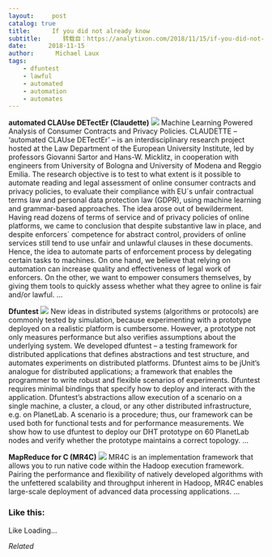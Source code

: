 ```yaml
---
layout:     post
catalog: true
title:      If you did not already know
subtitle:      转载自：https://analytixon.com/2018/11/15/if-you-did-not-already-know-545/
date:      2018-11-15
author:      Michael Laux
tags:
    - dfuntest
    - lawful
    - automated
    - automation
    - automates
---
```


**automated CLAUse DETectEr (Claudette)** ![](https://aboutdataanalytics.files.wordpress.com/2015/01/google.png?w=529)
Machine Learning Powered Analysis of Consumer Contracts and Privacy Policies. CLAUDETTE – ‘automated CLAUse DETectEr’ – is an interdisciplinary research project hosted at the Law Department of the European University Institute, led by professors Giovanni Sartor and Hans-W. Micklitz, in cooperation with engineers from University of Bologna and University of Modena and Reggio Emilia. The research objective is to test to what extent is it possible to automate reading and legal assessment of online consumer contracts and privacy policies, to evaluate their compliance with EU´s unfair contractual terms law and personal data protection law (GDPR), using machine learning and grammar-based approaches. The idea arose out of bewilderment. Having read dozens of terms of service and of privacy policies of online platforms, we came to conclusion that despite substantive law in place, and despite enforcers´ competence for abstract control, providers of online services still tend to use unfair and unlawful clauses in these documents. Hence, the idea to automate parts of enforcement process by delegating certain tasks to machines. On one hand, we believe that relying on automation can increase quality and effectiveness of legal work of enforcers. On the other, we want to empower consumers themselves, by giving them tools to quickly assess whether what they agree to online is fair and/or lawful. … 

**Dfuntest** ![](https://aboutdataanalytics.files.wordpress.com/2015/01/google.png?w=529)
New ideas in distributed systems (algorithms or protocols) are commonly tested by simulation, because experimenting with a prototype deployed on a realistic platform is cumbersome. However, a prototype not only measures performance but also verifies assumptions about the underlying system. We developed dfuntest – a testing framework for distributed applications that defines abstractions and test structure, and automates experiments on distributed platforms. Dfuntest aims to be jUnit’s analogue for distributed applications; a framework that enables the programmer to write robust and flexible scenarios of experiments. Dfuntest requires minimal bindings that specify how to deploy and interact with the application. Dfuntest’s abstractions allow execution of a scenario on a single machine, a cluster, a cloud, or any other distributed infrastructure, e.g. on PlanetLab. A scenario is a procedure; thus, our framework can be used both for functional tests and for performance measurements. We show how to use dfuntest to deploy our DHT prototype on 60 PlanetLab nodes and verify whether the prototype maintains a correct topology. … 

**MapReduce for C (MR4C)** ![](https://aboutdataanalytics.files.wordpress.com/2015/01/google.png?w=529)
MR4C is an implementation framework that allows you to run native code within the Hadoop execution framework. Pairing the performance and flexibility of natively developed algorithms with the unfettered scalability and throughput inherent in Hadoop, MR4C enables large-scale deployment of advanced data processing applications. … 





### Like this:

Like Loading...


*Related*

